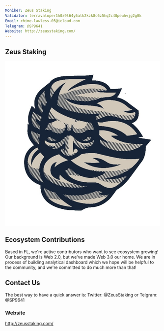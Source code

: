 ```yaml
---
Moniker: Zeus Staking
Validator: terravaloper1h0z9l64y6alk2kzk8c6z5hq2c40peuhvjg2g0k
Email: chime.lawless-05@icloud.com
Telegram: @SP9641
Website: http://zeusstaking.com/
---
```


## Zeus Staking 

 ![wavelogo](zeus_staking.jpg)


## Ecosystem Contributions

Based in FL, we're active contributors who want to see ecosystem growing! Our background is Web 2.0, but we've made Web 3.0 our home. We are in process of building analytical dashboard which we hope will be helpful to the community, and we're committed to do much more than that! 

## Contact Us

The best way to have a quick answer is: Twitter: @ZeusStaking or Telgram: @SP9641

### Website

http://zeusstaking.com/
